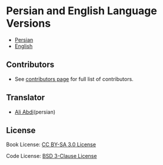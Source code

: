 # Persian and English Language Versions

* [Persian](ir/preface.md)
* [English](en/preface.md)



## Contributors

- See [contributors page](https://github.com/astaxie/build-web-application-with-golang/graphs/contributors) for full list of contributors.

## Translator
 - [Ali Abdi](mailto:ali.abdi@outlook.com)(persian)


## License
Book License: [CC BY-SA 3.0 License](http://creativecommons.org/licenses/by-sa/3.0/)

Code License: [BSD 3-Clause License](<https://github.com/astaxie/build-web-application-with-golang/blob/master/LICENSE.md>)
